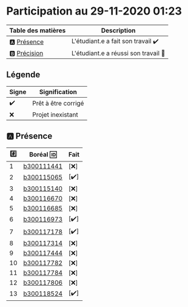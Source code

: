 # Participation au 29-11-2020 01:23

| Table des matières            | Description                                             |
|-------------------------------|---------------------------------------------------------|
| :a: [Présence](#a-présence)   | L'étudiant.e a fait son travail    :heavy_check_mark:   |
| :b: [Précision](#b-précision) | L'étudiant.e a réussi son travail  :tada:               |

## Légende

| Signe              | Signification                 |
|--------------------|-------------------------------|
| :heavy_check_mark: | Prêt à être corrigé           |
| :x:                | Projet inexistant             |

## :a: Présence

|:hash:| Boréal :id:                | Fait               |
|------|----------------------------|--------------------|
| 1 | [b300111441](../b300111441) | [:x:] |
| 2 | [b300115065](../b300115065) | [:heavy_check_mark:] |
| 3 | [b300115140](../b300115140) | [:x:] |
| 4 | [b300116670](../b300116670) | [:x:] |
| 5 | [b300116685](../b300116685) | [:x:] |
| 6 | [b300116973](../b300116973) | [:heavy_check_mark:] |
| 7 | [b300117178](../b300117178) | [:heavy_check_mark:] |
| 8 | [b300117314](../b300117314) | [:x:] |
| 9 | [b300117444](../b300117444) | [:x:] |
| 10 | [b300117782](../b300117782) | [:x:] |
| 11 | [b300117784](../b300117784) | [:x:] |
| 12 | [b300117806](../b300117806) | [:x:] |
| 13 | [b300118524](../b300118524) | [:heavy_check_mark:] |
